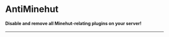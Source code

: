 # AntiMinehut
#### Disable and remove all Minehut-relating plugins on your server!
-------------------------------------------------------------------


